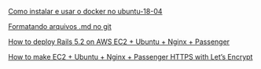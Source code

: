 [Como instalar e usar o docker no ubuntu-18-04](https://www.digitalocean.com/community/tutorials/como-instalar-e-usar-o-docker-no-ubuntu-18-04-pt)

[Formatando arquivos .md no git](https://help.github.com/pt/github/writing-on-github/basic-writing-and-formatting-syntax)

[How to deploy Rails 5.2 on AWS EC2 + Ubuntu + Nginx + Passenger](https://itnext.io/how-to-deploy-rails-5-2-on-aws-ec2-ubuntu-nginx-passenger-cd842c1c35ee)

[How to make EC2 + Ubuntu + Nginx + Passenger HTTPS with Let’s Encrypt](https://medium.com/@kei178/how-to-make-ec2-ubuntu-nginx-passenger-https-with-lets-encrypt-dcb08c2e6c4b)
